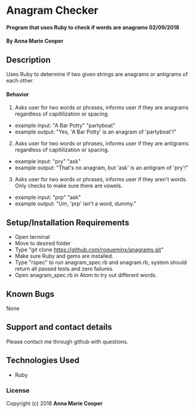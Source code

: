 # Anagram Checker

#### Program that uses Ruby to check if words are anagrams 02/09/2018

#### By **Anna Marie Cooper**

## Description

Uses Ruby to determine if two given strings are anagrams or antigrams of each other.

#### Behavior
1. Asks user for two words or phrases, informs user if they are anagrams regardless of capitilization or spacing.
  * example input: "A Bar Potty" "partyboat"
  * example output: "Yes, 'A Bar Potty' is an anagram of 'partyboat'!"
2. Asks user for two words or phrases, informs user if they are antigrams regardless of capitilization or spacing.
  * example input: "pry" "ask"
  * example output: "That's no anagram, but 'ask' is an antigram of 'pry'!"
3. Asks user for two words or phrases, informs user if they aren't words. Only checks to make sure there are vowels. 
  * example input: "prp" "ask"
  * example output: "Um, 'prp' isn't a word, dummy."


## Setup/Installation Requirements

* Open terminal
* Move to desired folder
* Type "git clone https://github.com/rogueminx/anagrams.git"
* Make sure Ruby and gems are installed.
* Type "rspec" to run anagram_spec.rb and anagram.rb, system should return all passed tests and zero failures.
* Open anagram_spec.rb in Atom to try out different words.

## Known Bugs

None

## Support and contact details

Please contact me through github with questions.

## Technologies Used

* Ruby

### License

Copyright (c) 2018  **Anna Marie Cooper**
